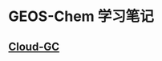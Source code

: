 # GEOS-Chem 学习笔记

## [Cloud-GC](https://github.com/RampageLi/GEOS-Chem/blob/master/Notes/Cloud-GC.md)
